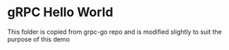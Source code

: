 # gRPC Hello World

This folder is copied from grpc-go repo and is modified slightly to suit the purpose
of this demo
